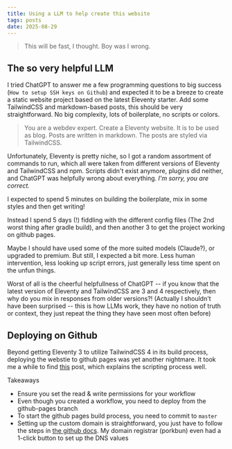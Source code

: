 ```yaml
---
title: Using a LLM to help create this website
tags: posts
date: 2025-08-29
---
```


> This will be fast, I thought. Boy was I wrong.

## The so very helpful LLM 

I tried ChatGPT to answer me a few programming questions to big success (`How to setup SSH keys on Github`) and expected it to be a breeze to create a static website project based on the latest Eleventy starter. Add some TailwindCSS and markdown-based posts, this should be very straightforward. No big complexity, lots of boilerplate, no scripts or colors.

> You are a webdev expert. Create a Eleventy website. It is to be used as blog. Posts are written in markdown. The posts are styled via TailwindCSS.

Unfortunately, Eleventy is pretty niche, so I got a random assortment of commands to run, which all were taken from different versions of Eleventy and TailwindCSS and npm. Scripts didn't exist anymore, plugins did neither, and ChatGPT was helpfully wrong about everything. _I'm sorry, you are correct._

I expected to spend 5 minutes on building the boilerplate, mix in some styles and then get writing!

Instead I spend 5 days (!) fiddling with the different config files (The 2nd worst thing after gradle build), and then another 3 to get the project working on github pages.

Maybe I should have used some of the more suited models (Claude?), or upgraded to premium. But still, I expected a bit more. Less human intervention, less looking up script errors, just generally less time spent on the unfun things.

Worst of all is the cheerful helpfullness of ChatGPT -- if you know that the latest version of Eleventy and TailwindCSS are 3 and 4 respectively, then why do you mix in responses from older versions?! (Actually I shouldn't have been surprised -- this is how LLMs work, they have no notion of truth or context, they just repeat the thing they have seen most often before)

## Deploying on Github

Beyond getting Eleventy 3 to utilize TailwindCSS 4 in its build process, deploying the webstie to github pages was yet another nightmare. It took me a while to find [this](https://www.dawidsblog.com/posts/tutorial_11ty_github_pages/) post, which explains the scripting process well.

Takeaways
- Ensure you set the read & write permissions for your workflow
- Even though you created a workflow, you need to deploy from the github-pages branch
- To start the github pages build process, you need to commit to `master`
- Setting up the custom domain is straightforward, you just have to follow the steps in [the github docs](https://docs.github.com/en/pages/configuring-a-custom-domain-for-your-github-pages-site/managing-a-custom-domain-for-your-github-pages-site). My domain registrar (porkbun) even had a 1-click button to set up the DNS values
